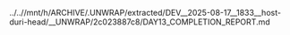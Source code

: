 ../..//mnt/h/ARCHIVE/.UNWRAP/extracted/DEV__2025-08-17__1833__host-duri-head/__UNWRAP/2c023887c8/DAY13_COMPLETION_REPORT.md